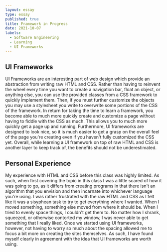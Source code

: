 ```yaml
---
layout: essay
type: essay
published: true
title: Framework in Progress
date: 2021-10-07
labels:
  - Software Engineering
  - Learning
  - UI Frameworks
---
```

## UI Frameworks
UI Frameworks are an interesting part of web design which provide an abstraction from writing raw HTML and CSS. Rather than having to reinvent the wheel every time you want to create a navigation bar, float an object, or anything else, you can use the provided classes from a CSS framework to quickly implement them. Then, if you must further customize the objects you may use a stylesheet you write to overwrite some portions of the CSS of the framework. In return for taking the time to learn a framework, you become able to much more quickly create and customize a page without having to fiddle with the CSS as much. This allows you to much more quickly get a page up and running. Furthermore, UI frameworks are designed to look nice, so it is much easier to get a grasp on the overall feel of the page you're creating even if you haven't fully customized the CSS yet. Overall, while learning a UI framework on top of raw HTML and CSS is another layer to keep track of, the benefits should not be underestimated.
## Personal Experience
My experience with HTML and CSS before this class was highly limited. As such, when first covering the topic in this class I was a little scared of how it was going to go, as it differs from creating programs in that there isn't an algorithm that you envision and then incarnate into whichever language you're using. I was rather frustrated with the raw HTML and CSS as I felt like it was a sisyphean task to try to get everything where I wanted. When I moved something, something else moved from where it should be. When I tried to evenly space things, I couldn't get them to. No matter how I shrank, squeezed, or otherwise contorted my window, I was never able to get something that I really liked. Once we started using UI frameworks, however, not having to worry so much about the spacing allowed me to focus a bit more on creating the sites themselves. As such, I have found myself clearly in agreement with the idea that UI frameworks are worth using.
